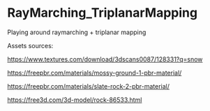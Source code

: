 # RayMarching_TriplanarMapping
Playing around raymarching + triplanar mapping

Assets sources:

https://www.textures.com/download/3dscans0087/128331?q=snow

https://freepbr.com/materials/mossy-ground-1-pbr-material/

https://freepbr.com/materials/slate-rock-2-pbr-material/

https://free3d.com/3d-model/rock-86533.html
